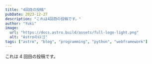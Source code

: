 ```yaml
---
title: "4回目の投稿"
pubDate: 2023-12-27
description: "これは4回目の投稿です。"
author: "Yuki"
image:
  url: "https://docs.astro.build/assets/full-logo-light.png"
  alt: "Astroのロゴ"
tags: ["astro", "blog", "programming", "python", "webframework"]
---
```


これは 4 回目の投稿です。
